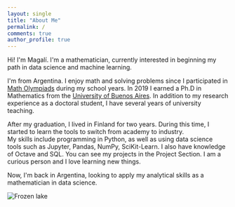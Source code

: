 ```yaml
---
layout: single
title: "About Me"
permalink: /
comments: true
author_profile: true
---
```


Hi! I'm Magalí. I'm a mathematician, currently interested in beginning my path in data science and machine learning. 

I'm from Argentina. I enjoy math and solving problems since I participated in [Math Olympiads](www.oma.org.ar) during my school years. 
In 2019 I earned a Ph.D in Mathematics from the [University of Buenos Aires](https://web.dm.uba.ar/). In addition to my research experience as a 
doctoral student, I have several years of university teaching.

After my graduation, I lived in Finland for two years. During this time, I started to learn the tools to switch from academy to industry.  
My skills include programming in Python, as well as using data science tools such as Jupyter, Pandas, NumPy, SciKit-Learn. 
I also have knowledge of Octave and SQL. You can see my projects in the Project Section. I am a curious person and I love learning new things.

Now, I'm back in Argentina, looking to apply my analytical skills as a mathematician in data science.

![Frozen lake](/others/lake.JPG)
